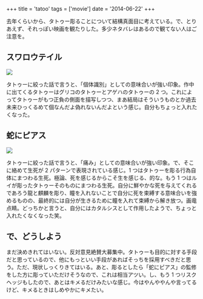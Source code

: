 +++
title = 'tatoo'
tags = ['movie']
date = '2014-06-22'
+++

去年くらいから、タトゥー彫ることについて結構真面目に考えている。で、とりあえず、それっぽい映画を観たりした。多少ネタバレはあるので観てない人はご注意を。

<!--more-->

## スワロウテイル

<a href="http://www.amazon.co.jp/gp/product/B00ATLG57M/ref=as_li_ss_il?ie=UTF8&camp=247&creative=7399&creativeASIN=B00ATLG57M&linkCode=as2&tag=k1ch1-22"><img border="0" src="https://ws-fe.amazon-adsystem.com/widgets/q?_encoding=UTF8&ASIN=B00ATLG57M&Format=_SL250_&ID=AsinImage&MarketPlace=JP&ServiceVersion=20070822&WS=1&tag=k1ch1-22" ></a><img src="https://ir-jp.amazon-adsystem.com/e/ir?t=k1ch1-22&l=as2&o=9&a=B00ATLG57M" width="1" height="1" border="0" alt="" style="border:none !important; margin:0px !important;" />

タトゥーに絞った話で言うと、「個体識別」としての意味合いが強い印象。作中に出てくるタトゥーはグリコのタトゥーとアゲハのタトゥーの 2 つ。これによってタトゥーがもつ正負の側面を描写しつつ、まあ結局はそういうものとか過去未来ひっくるめて個なんだよ偽れないんだよという感じ。自分もちょっと入れたくなった。

## 蛇にピアス

<a href="http://www.amazon.co.jp/gp/product/B007B5GLLO/ref=as_li_ss_il?ie=UTF8&camp=247&creative=7399&creativeASIN=B007B5GLLO&linkCode=as2&tag=k1ch1-22"><img border="0" src="https://ws-fe.amazon-adsystem.com/widgets/q?_encoding=UTF8&ASIN=B007B5GLLO&Format=_SL250_&ID=AsinImage&MarketPlace=JP&ServiceVersion=20070822&WS=1&tag=k1ch1-22" ></a><img src="https://ir-jp.amazon-adsystem.com/e/ir?t=k1ch1-22&l=as2&o=9&a=B007B5GLLO" width="1" height="1" border="0" alt="" style="border:none !important; margin:0px !important;" />

タトゥーに絞った話で言うと、「痛み」としての意味合いが強い印象。で、そこに絡めて生死が 2 パターンで表現されている感じ。1 つはタトゥーを彫る行為自体にまつわる生死。極論、死を感じるからこそ生を感じる、的な。もう 1 つはルイが彫ったタトゥーそのものにまつわる生死。自分に鮮やかな死を与えてくれるであろう龍と麒麟を彫り、瞳を入れないことで自分に死を束縛する意味合いを強めるものの、最終的には自分が生きるために瞳を入れて束縛から解き放つ。画竜点睛。どっちかと言うと、自分にはカタルシスとして作用したようで、ちょっと入れたくなくなった笑。

## で、どうしよう

まだ決めきれてはいない。反対意見絶賛大募集中。タトゥーも目的に対する手段だと思っているので、他にもっといい手段があればそっちを採用すべきだと思う。ただ、現状しっくりきてはいる。あと、彫るとしたら「蛇にピアス」の監修をした方に彫っていただけそうなので、これは相当アツい。し、もう 1 つリスクヘッジもしたので、あとはキメるだけみたいな感じ。今はやんややんや言ってるけど、キメるときはしめやかにキメたい。
